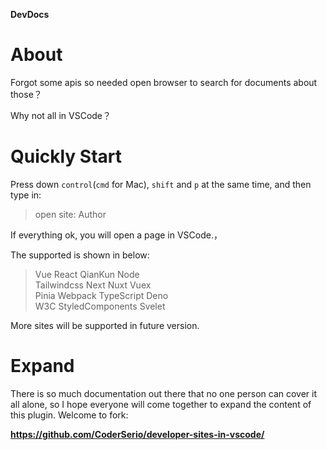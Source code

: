**DevDocs**
# About
Forgot some apis so needed open browser to search for documents about those？

Why not all in VSCode？
# Quickly Start
Press down `control`(`cmd` for Mac), `shift` and `p` at the same time, and then type in:
> open site: Author

If everything ok, you will open a page in VSCode.，

The supported is shown in below:
> Vue React QianKun Node <br> 
> Tailwindcss Next Nuxt Vuex <br> 
> Pinia Webpack TypeScript Deno <br>
> W3C StyledComponents Svelet 


More sites will be supported in future version.

# Expand
There is so much documentation out there that no one person can cover it all alone, so I hope everyone will come together to expand the content of this plugin. Welcome to fork:

**https://github.com/CoderSerio/developer-sites-in-vscode/**

